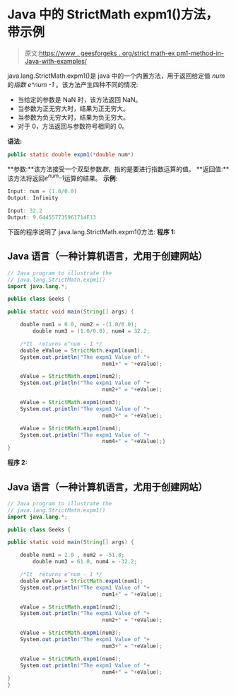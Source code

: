 # Java 中的 StrictMath expm1()方法，带示例

> 原文:[https://www . geesforgeks . org/strict math-ex pm1-method-in-Java-with-examples/](https://www.geeksforgeeks.org/strictmath-expm1-method-in-java-with-examples/)

java.lang.StrictMath.expm1()是 java 中的一个内置方法，用于返回给定值 *num* 的*指数 e^num -1* 。该方法产生四种不同的情况:

*   当给定的参数是 NaN 时，该方法返回 NaN。
*   当参数为正无穷大时，结果为正无穷大。
*   当参数为负无穷大时，结果为负无穷大。
*   对于 0，方法返回与参数符号相同的 0。

**语法:**

```java
public static double expm1(*double num*)
```

**参数:**该方法接受一个双型参数*数*，指的是要进行指数运算的值。
**返回值:**该方法将返回*e<sup>num</sup>–1*运算的结果。
**示例:**

```java
Input: num = (1.0/0.0)
Output: Infinity

Input: 32.2
Output: 9.644557735961714E13
```

下面的程序说明了 java.lang.StrictMath.expm1()方法:
**程序 1:**

## Java 语言（一种计算机语言，尤用于创建网站）

```java
// Java program to illustrate the
// java.lang.StrictMath.expm1()
import java.lang.*;

public class Geeks {

public static void main(String[] args) {

    double num1 = 0.0, num2 = -(1.0/0.0);
        double num3 = (1.0/0.0), num4 = 32.2;

    /*It  returns e^num - 1 */
    double eValue = StrictMath.expm1(num1);
    System.out.println("The expm1 Value of "+
                              num1+" = "+eValue);

    eValue = StrictMath.expm1(num2);
    System.out.println("The expm1 Value of "+
                              num2+" = "+eValue);

    eValue = StrictMath.expm1(num3);
    System.out.println("The expm1 Value of "+
                              num3+" = "+eValue);

    eValue = StrictMath.expm1(num4);
    System.out.println("The expm1 Value of "+
                              num4+" = "+eValue);}
}
```

**程序 2:**

## Java 语言（一种计算机语言，尤用于创建网站）

```java
// Java program to illustrate the
// java.lang.StrictMath.expm1()
import java.lang.*;

public class Geeks {

public static void main(String[] args) {

    double num1 = 2.0 , num2 = -51.8;
        double num3 = 61.0, num4 = -32.2;

    /*It  returns e^num - 1 */
    double eValue = StrictMath.expm1(num1);
    System.out.println("The expm1 Value of "+
                              num1+" = "+eValue);

    eValue = StrictMath.expm1(num2);
    System.out.println("The expm1 Value of "+
                              num2+" = "+eValue);

    eValue = StrictMath.expm1(num3);
    System.out.println("The expm1 Value of "+
                              num3+" = "+eValue);

    eValue = StrictMath.expm1(num4);
    System.out.println("The expm1 Value of "+
                              num4+" = "+eValue);
}
}
```